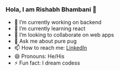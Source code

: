 ### Hola, I am Rishabh Bhambani 👋

- 🔭 I’m currently working on backend
- 🌱 I’m currently learning react 
- 👯 I’m looking to collaborate on web apps 
- 💬 Ask me about pure pug 
- 📫 How to reach me: [LinkedIn](https://www.linkedin.com/in/rishabh-bhambani-0b1a57147/)
- 😄 Pronouns: He/His
- ⚡ Fun fact: I dream codess

